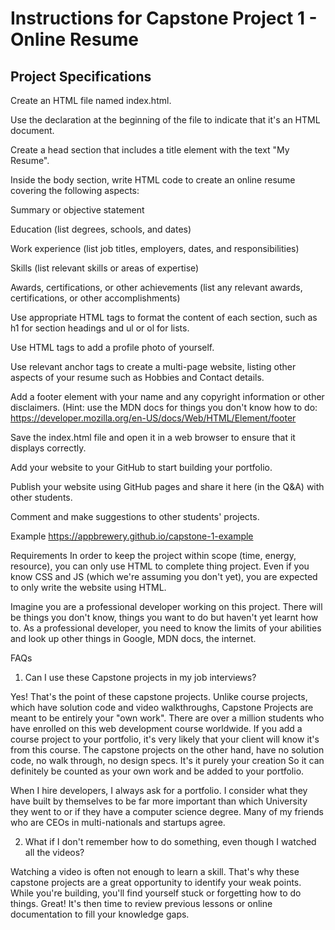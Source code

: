 # Instructions for Capstone Project 1 - Online Resume
## Project Specifications

Create an HTML file named index.html.

Use the <!DOCTYPE html> declaration at the beginning of the file to indicate that it's an HTML document.

Create a head section that includes a title element with the text "My Resume".

Inside the body section, write HTML code to create an online resume covering the following aspects:

Summary or objective statement

Education (list degrees, schools, and dates)

Work experience (list job titles, employers, dates, and responsibilities)

Skills (list relevant skills or areas of expertise)

Awards, certifications, or other achievements (list any relevant awards, certifications, or other accomplishments)

Use appropriate HTML tags to format the content of each section, such as h1 for section headings and ul or ol for lists.

Use HTML tags to add a profile photo of yourself.

Use relevant anchor tags to create a multi-page website, listing other aspects of your resume such as Hobbies and Contact details.

Add a footer element with your name and any copyright information or other disclaimers. (Hint: use the MDN docs for things you don't know how to do: https://developer.mozilla.org/en-US/docs/Web/HTML/Element/footer

Save the index.html file and open it in a web browser to ensure that it displays correctly.

Add your website to your GitHub to start building your portfolio.

Publish your website using GitHub pages and share it here (in the Q&A) with other students.

Comment and make suggestions to other students' projects.



Example
https://appbrewery.github.io/capstone-1-example



Requirements
In order to keep the project within scope (time, energy, resource), you can only use HTML to complete thing project. Even if you know CSS and JS (which we're assuming you don't yet), you are expected to only write the website using HTML.

Imagine you are a professional developer working on this project. There will be things you don't know, things you want to do but haven't yet learnt how to. As a professional developer, you need to know the limits of your abilities and look up other things in Google, MDN docs, the internet.



FAQs
1. Can I use these Capstone projects in my job interviews?

Yes! That's the point of these capstone projects. Unlike course projects, which have solution code and video walkthroughs, Capstone Projects are meant to be entirely your "own work". There are over a million students who have enrolled on this web development course worldwide. If you add a course project to your portfolio, it's very likely that your client will know it's from this course. The capstone projects on the other hand, have no solution code, no walk through, no design specs. It's it purely your creation So it can definitely be counted as your own work and be added to your portfolio.

When I hire developers, I always ask for a portfolio. I consider what they have built by themselves to be far more important than which University they went to or if they have a computer science degree. Many of my friends who are CEOs in multi-nationals and startups agree.



2. What if I don't remember how to do something, even though I watched all the videos?

Watching a video is often not enough to learn a skill. That's why these capstone projects are a great opportunity to identify your weak points. While you're building, you'll find yourself stuck or forgetting how to do things. Great! It's then time to review previous lessons or online documentation to fill your knowledge gaps.

